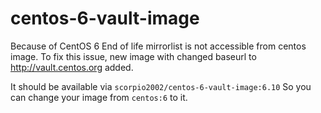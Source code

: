 # centos-6-vault-image

Because of CentOS 6 End of life mirrorlist is not accessible from centos image.
To fix this issue, new image with changed baseurl to http://vault.centos.org added.

It should be available via `scorpio2002/centos-6-vault-image:6.10`
So you can change your image from `centos:6` to it.
